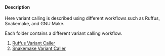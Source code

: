 #### Description
	
 Here variant calling is described using different workflows such as Ruffus, Snakemake, and GNU Make.

 Each folder contains a different variant calling workflow.
 
 1. [Ruffus Variant Caller](ruffus/README.md)
 2. [Snakemake Variant Caller](snakemake/README.md)

